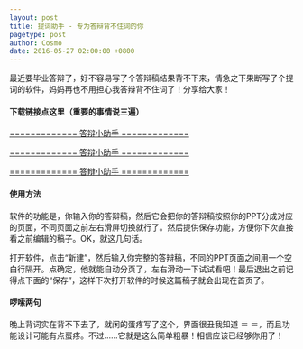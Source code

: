 ```yaml
---
layout: post
title: 提词助手 - 专为答辩背不住词的你
pagetype: post
author: Cosmo
date: 2016-05-27 02:00:00 +0800
---
```


最近要毕业答辩了，好不容易写了个答辩稿结果背不下来，情急之下果断写了个提词的软件，妈妈再也不用担心我答辩背不住词了！分享给大家！

#### 下载链接点这里（重要的事情说三遍）

[============= 答辩小助手 =============](http://101.200.165.173/PresentationHelper.apk)

[============= 答辩小助手 =============](http://101.200.165.173/PresentationHelper.apk)

[============= 答辩小助手 =============](http://101.200.165.173/PresentationHelper.apk)

#### 使用方法

软件的功能是，你输入你的答辩稿，然后它会把你的答辩稿按照你的PPT分成对应的页面，不同页面之前左右滑屏切换就行了。然后提供保存功能，方便你下次直接看之前编辑的稿子。OK，就这几句话。

打开软件，点击“新建”，然后输入你完整的答辩稿，不同的PPT页面之间用一个空白行隔开。点确定，他就能自动分页了，左右滑动一下试试看吧！最后退出之前记得点下面的“保存”，这样下次打开软件的时候这篇稿子就会出现在首页了。

#### 啰嗦两句

晚上背词实在背不下去了，就闲的蛋疼写了这个，界面很丑我知道 ＝ ＝，而且功能设计可能有点蛋疼。不过……它就是这么简单粗暴！相信应该已经够你用了！
